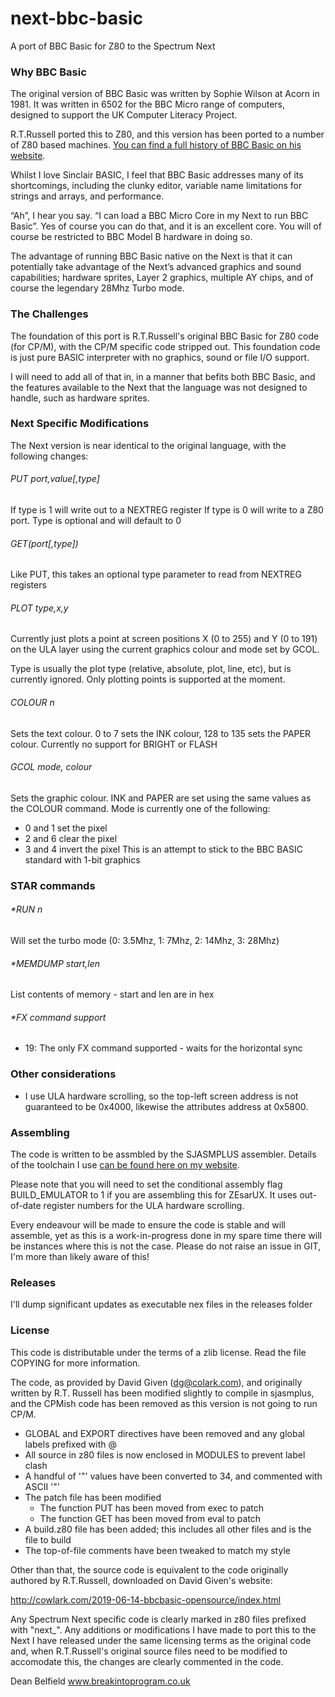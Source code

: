 
# next-bbc-basic
A port of BBC Basic for Z80 to the Spectrum Next

### Why BBC Basic

The original version of BBC Basic was written by Sophie Wilson at Acorn in 1981. It was written in 6502 for the BBC Micro range of computers, designed to support the UK Computer Literacy Project.

R.T.Russell ported this to Z80, and this version has been ported to a number of Z80 based machines. [You can find a full history of BBC Basic on his website](http://www.bbcbasic.co.uk/bbcbasic/history.html).

Whilst I love Sinclair BASIC, I feel that BBC Basic addresses many of its shortcomings, including the clunky editor, variable name limitations for strings and arrays, and performance.

“Ah”, I hear you say. “I can load a BBC Micro Core in my Next to run BBC Basic”. Yes of course you can do that, and it is an excellent core. You will of course be restricted to BBC Model B hardware in doing so.

The advantage of running BBC Basic native on the Next is that it can potentially take advantage of the Next’s advanced graphics and sound capabilities; hardware sprites, Layer 2 graphics, multiple AY chips, and of course the legendary 28Mhz Turbo mode.

### The Challenges

The foundation of this port is R.T.Russell's original BBC Basic for Z80 code (for CP/M), with the CP/M specific code stripped out. This foundation code is just pure BASIC interpreter with no graphics, sound or file I/O support.

I will need to add all of that in, in a manner that befits both BBC Basic, and the features available to the Next that the language was not designed to handle, such as hardware sprites.

### Next Specific Modifications

The Next version is near identical to the original language, with the following changes:

###### PUT port,value[,type]

If type is 1 will write out to a NEXTREG register
If type is 0 will write to a Z80 port. 
Type is optional and will default to 0

###### GET(port[,type])

Like PUT, this takes an optional type parameter to read from NEXTREG registers

###### PLOT type,x,y

Currently just plots a point at screen positions X (0 to 255) and Y (0 to 191) on the ULA layer using the current graphics colour and mode set by GCOL.

Type is usually the plot type (relative, absolute, plot, line, etc), but is currently ignored. Only plotting points is supported at the moment.

###### COLOUR n

Sets the text colour. 0 to 7 sets the INK colour, 128 to 135 sets the PAPER colour. Currently no support for BRIGHT or FLASH

###### GCOL mode, colour

Sets the graphic colour. INK and PAPER are set using the same values as the COLOUR command. Mode is currently one of the following:
- 0 and 1 set the pixel
- 2 and 6 clear the pixel
- 3 and 4 invert the pixel
This is an attempt to stick to the BBC BASIC standard with 1-bit graphics

### STAR commands

###### *RUN n
Will set the turbo mode (0: 3.5Mhz, 1: 7Mhz, 2: 14Mhz, 3: 28Mhz)
###### *MEMDUMP start,len
List contents of memory - start and len are in hex
###### *FX command support
- 19: The only FX command supported - waits for the horizontal sync

### Other considerations

- I use ULA hardware scrolling, so the top-left screen address is not guaranteed to be 0x4000, likewise the attributes address at 0x5800.

### Assembling

The code is written to be assmbled by the SJASMPLUS assembler. Details of the toolchain I use [can be found here on my website](http://www.breakintoprogram.co.uk/computers/zx-spectrum-next/assembly-language/z80-development-toolchain).

Please note that you will need to set the conditional assembly flag BUILD_EMULATOR to 1 if you are assembling this for ZEsarUX. It uses out-of-date register numbers for the ULA hardware scrolling.

Every endeavour will be made to ensure the code is stable and will assemble, yet as this is a work-in-progress done in my spare time there will be instances where this is not the case. Please do not raise an issue in GIT, I'm more than likely aware of this!

### Releases

I'll dump significant updates as executable nex files in the releases folder

### License

This code is distributable under the terms of a zlib license. Read the file COPYING for more information.

The code, as provided by David Given (dg@colark.com), and originally written by
R.T. Russell has been modified slightly to compile in sjasmplus, and the CPMish
code has been removed as this version is not going to run CP/M.

- GLOBAL and EXPORT directives have been removed and any global labels prefixed with @
- All source in z80 files is now enclosed in MODULES to prevent label clash
- A handful of '"' values have been converted to 34, and commented with ASCII '"'
- The patch file has been modified
	- The function PUT has been moved from exec to patch
	- The function GET has been moved from eval to patch
- A build.z80 file has been added; this includes all other files and is the file to build
- The top-of-file comments have been tweaked to match my style

Other than that, the source code is equivalent to the code originally authored by R.T.Russell, downloaded on David Given's website: 

http://cowlark.com/2019-06-14-bbcbasic-opensource/index.html

Any Spectrum Next specific code is clearly marked in z80 files prefixed with "next_". Any additions or modifications I have made to port this to the Next I have released under the same licensing terms as the original code and, when R.T.Russell's original source files need to be modified to accomodate this, the changes are clearly commented in the code.

Dean Belfield
www.breakintoprogram.co.uk

